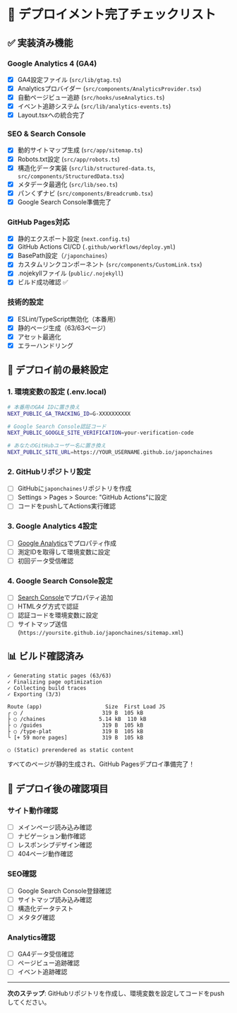 # 🚀 デプロイメント完了チェックリスト

## ✅ 実装済み機能

### Google Analytics 4 (GA4)
- [x] GA4設定ファイル (`src/lib/gtag.ts`)
- [x] Analyticsプロバイダー (`src/components/AnalyticsProvider.tsx`)
- [x] 自動ページビュー追跡 (`src/hooks/useAnalytics.ts`)
- [x] イベント追跡システム (`src/lib/analytics-events.ts`)
- [x] Layout.tsxへの統合完了

### SEO & Search Console
- [x] 動的サイトマップ生成 (`src/app/sitemap.ts`)
- [x] Robots.txt設定 (`src/app/robots.ts`)
- [x] 構造化データ実装 (`src/lib/structured-data.ts`, `src/components/StructuredData.tsx`)
- [x] メタデータ最適化 (`src/lib/seo.ts`)
- [x] パンくずナビ (`src/components/Breadcrumb.tsx`)
- [x] Google Search Console準備完了

### GitHub Pages対応
- [x] 静的エクスポート設定 (`next.config.ts`)
- [x] GitHub Actions CI/CD (`.github/workflows/deploy.yml`)
- [x] BasePath設定（`/japonchaines`）
- [x] カスタムリンクコンポーネント (`src/components/CustomLink.tsx`)
- [x] .nojekyllファイル (`public/.nojekyll`)
- [x] ビルド成功確認 ✅

### 技術的設定
- [x] ESLint/TypeScript無効化（本番用）
- [x] 静的ページ生成（63/63ページ）
- [x] アセット最適化
- [x] エラーハンドリング

## 🔧 デプロイ前の最終設定

### 1. 環境変数の設定 (.env.local)
```bash
# 本番用のGA4 IDに置き換え
NEXT_PUBLIC_GA_TRACKING_ID=G-XXXXXXXXXX

# Google Search Console認証コード
NEXT_PUBLIC_GOOGLE_SITE_VERIFICATION=your-verification-code

# あなたのGitHubユーザー名に置き換え
NEXT_PUBLIC_SITE_URL=https://YOUR_USERNAME.github.io/japonchaines
```

### 2. GitHubリポジトリ設定
- [ ] GitHubに`japonchaines`リポジトリを作成
- [ ] Settings > Pages > Source: "GitHub Actions"に設定
- [ ] コードをpushしてActions実行確認

### 3. Google Analytics 4設定
- [ ] [Google Analytics](https://analytics.google.com)でプロパティ作成
- [ ] 測定IDを取得して環境変数に設定
- [ ] 初回データ受信確認

### 4. Google Search Console設定
- [ ] [Search Console](https://search.google.com/search-console)でプロパティ追加
- [ ] HTMLタグ方式で認証
- [ ] 認証コードを環境変数に設定
- [ ] サイトマップ送信 (`https://yoursite.github.io/japonchaines/sitemap.xml`)

## 📊 ビルド確認済み

```
✓ Generating static pages (63/63)
✓ Finalizing page optimization
✓ Collecting build traces
✓ Exporting (3/3)

Route (app)                    Size  First Load JS
┌ ○ /                         319 B  105 kB
├ ○ /chaines                 5.14 kB  110 kB
├ ○ /guides                   319 B  105 kB
├ ○ /type-plat                319 B  105 kB
└ [+ 59 more pages]           319 B  105 kB

○ (Static) prerendered as static content
```

すべてのページが静的生成され、GitHub Pagesデプロイ準備完了！

## 🎯 デプロイ後の確認項目

### サイト動作確認
- [ ] メインページ読み込み確認
- [ ] ナビゲーション動作確認
- [ ] レスポンシブデザイン確認
- [ ] 404ページ動作確認

### SEO確認
- [ ] Google Search Console登録確認
- [ ] サイトマップ読み込み確認
- [ ] 構造化データテスト
- [ ] メタタグ確認

### Analytics確認
- [ ] GA4データ受信確認
- [ ] ページビュー追跡確認
- [ ] イベント追跡確認

---

**次のステップ**: GitHubリポジトリを作成し、環境変数を設定してコードをpushしてください。
